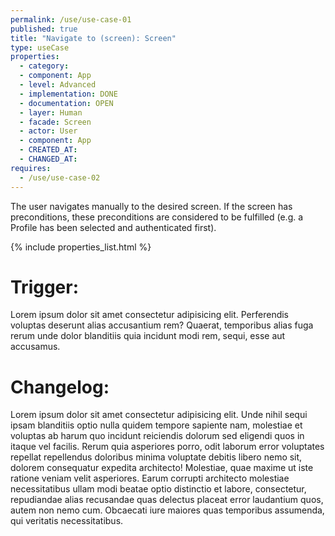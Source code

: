 ```yaml
---
permalink: /use/use-case-01
published: true
title: "Navigate to (screen): Screen"
type: useCase
properties:
  - category:
  - component: App
  - level: Advanced
  - implementation: DONE
  - documentation: OPEN
  - layer: Human
  - facade: Screen
  - actor: User
  - component: App
  - CREATED_AT:
  - CHANGED_AT:
requires:
  - /use/use-case-02
---
```


The user navigates manually to the desired screen. If the screen has preconditions, these preconditions are considered to be fulfilled (e.g. a Profile has been selected and authenticated first).

{% include properties_list.html %}

# Trigger:

Lorem ipsum dolor sit amet consectetur adipisicing elit. Perferendis voluptas deserunt alias accusantium rem? Quaerat, temporibus alias fuga rerum unde dolor blanditiis quia incidunt modi rem, sequi, esse aut accusamus.

# Changelog:

Lorem ipsum dolor sit amet consectetur adipisicing elit. Unde nihil sequi ipsam blanditiis optio nulla quidem tempore sapiente nam, molestiae et voluptas ab harum quo incidunt reiciendis dolorum sed eligendi quos in itaque vel facilis. Rerum quia asperiores porro, odit laborum error voluptates repellat repellendus doloribus minima voluptate debitis libero nemo sit, dolorem consequatur expedita architecto! Molestiae, quae maxime ut iste ratione veniam velit asperiores. Earum corrupti architecto molestiae necessitatibus ullam modi beatae optio distinctio et labore, consectetur, repudiandae alias recusandae quas delectus placeat error laudantium quos, autem non nemo cum. Obcaecati iure maiores quas temporibus assumenda, qui veritatis necessitatibus.
